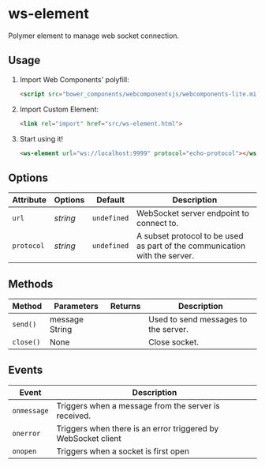 # ws-element
Polymer element to manage web socket connection.


## Usage


1. Import Web Components' polyfill:

    ```html
    <script src="bower_components/webcomponentsjs/webcomponents-lite.min.js"></script>
    ```

2. Import Custom Element:

    ```html
    <link rel="import" href="src/ws-element.html">
    ```

3. Start using it!

    ```html
    <ws-element url="ws://localhost:9999" protocol="echo-protocol"></ws-element>
    ```

## Options

Attribute       | Options                   | Default             | Description
---             | ---                       | ---                 | ---
`url`           | *string*                  | `undefined`         | WebSocket server endpoint to connect to.
`protocol`      | *string*                  | `undefined`         | A subset protocol to be used as part of the communication with the server.

## Methods

Method        | Parameters   | Returns     | Description
---           | ---          | ---         | ---
`send()`   | message String       |     | Used to send messages to the server.
`close()`   | None      |     | Close socket.

## Events

Event         | Description
---           | ---
`onmessage` | Triggers when a message from the server is received.
`onerror` | Triggers when there is an error triggered by WebSocket client
`onopen` | Triggers when a socket is first open

